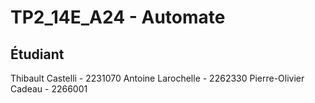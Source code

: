 # TP2_14E_A24 - Automate
## Étudiant
Thibault Castelli - 2231070
Antoine Larochelle - 2262330
Pierre-Olivier Cadeau - 2266001
